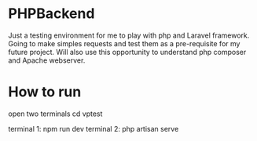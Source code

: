 # PHPBackend
Just a testing environment for me to play with php and Laravel framework. Going to make simples requests and test them as a pre-requisite for my future project. Will also use this opportunity to understand php composer and Apache webserver.

# How to run
open two terminals
cd vptest

terminal 1: npm run dev
terminal 2: php artisan serve

